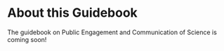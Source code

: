 # About this Guidebook

The guidebook on Public Engagement and Communication of Science is coming soon!

<!-- From RRI guidebook intro:

# About this Guidebook

Responsible scientific research and technological innovation (RRI) is a vital component of a flourishing and fair society.
As an area of study and mode of enquiry, RRI plays a central role within academic, public, private, and third-sector organisations.
For example, the [UKRI’s Engineering and Physical Sciences Research Council (EPSRC)](https://epsrc.ukri.org) is increasingly making a commitment to RRI necessary for research funding, and also embedding RRI training into its Centres for Doctoral Training.
Furthermore, the UK Government has highlighted the importance of RRI in both of its national data and national AI strategies.

Building on these commitments, this course will explore what it means to take (individual and collective) responsibility for (and over) the processes and outcomes of research and innovation in data science and AI.

The notion of ‘responsibility’ employed throughout this course will be grounded in an understanding of the moral relationship between science, technology, and society, exploring both historical and contemporary examples of RRI practices.
As well as looking at the theoretical basis of RRI this course will also take a hands-on approach by exploring a variety of tools and procedures that can help operationalise and implement a robust notion of responsibility within research and innovation practices.

```{image} ../images/illustrations/RRI_cover.jpg
:alt: Illustration by [Johnny Lighthands](https://www.johnnylighthands.co.uk))
:align: center
```

## Who is this Guidebook For?

Primarily, this guidebook is for researchers with an active interest in RRI.
This doesn't mean you have to be a data scientist, or a researcher using R or Python to analyse data.
You could be an ethicist, sociologist, or someone with an interest in law and policy.
However, the guide is oriented towards research issues and related topics.

In addition, while this course has practical, and sometimes hands-on activities, these activities are geared towards ethical reflection and deliberation.
If you want to dive deeper into the specific day-to-day requirements of RRI for data science, we recommend heading on over to [The Turing Way](https://the-turing-way.netlify.app/welcome) community, organised by our fantastic colleagues.

## Learning Objectives

This guidebook has the following learning objectives:

- Understand what is meant by the term ‘responsible research and innovation’, including the motivation and historical context for its increasing relevance.
- Identify and evaluate the ethical issues associated with the key stages of a typical data science or AI project lifecycle: (project) design, (model) development, (system) deployment.
- Explore practical tools and mechanisms for operationalising the concept of ‘responsibility’ within the context of data science and AI research and innovation.
- Gain an appreciation of shared goals and values across scientific disciplines and research domains through dialogue with other participants.

## Table of Contents

1. [Introduction](intro/index.md)
2. [What is Responsible Research and Innovation?](chapter2/index.md)
3. [Responsible Data Science and AI](chapter3/index.md)
4. [The Project Lifecycle](chapter4/index.md)
5. [Responsible Communication](chapter5/index.md)
6. [Conclusion](conclusion/index.md)
7. [Further Resources](further_resources/index.md)
8. [Bibliography](../bibliography.md)

## List of Activities

1. [Exploring Historical Case Studies](chapter2/activity2-1.md)
2. [Ethical Reflection and Deliberation](chapter2/activity2-2.md)
3. [Specifying Principles](chapter3/activity3-1.md)
4. [Contributing to Collaborative Projects](chapter3/activity3-2.md)
5. [Bias Cards](chapter3/activity3-3.md)
6. [Privilege Walk](chapter4/project_design/activity4-1.md)
7. [Developing Case Studies](chapter4/project_design/activity4-2.md)
8. [Identifying Missing Data](chapter4/project_design/activity4-3.md)
9. [Designing Model Reports](chapter4/model_development/activity4-4.md)
10. [Building an Assurance Case](chapter5/activity5-1.md) 

-->